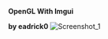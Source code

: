 **OpenGL With Imgui**


**by eadrick0**
![Screenshot_1](https://github.com/user-attachments/assets/b0af31d5-9569-4fbd-8d51-dbdc81cec780)

